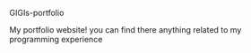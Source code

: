 <h align="center">GIGIs-portfolio</h>

<p>My portfolio website! you can find there anything related to my programming experience</p>